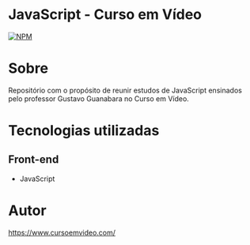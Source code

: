 # JavaScript - Curso em Vídeo
[![NPM](https://img.shields.io/npm/l/react)](https://github.com/murilloressineti/javascript-cursoemvideo/blob/main/LICENSE) 

# Sobre

Repositório com o propósito de reunir estudos de JavaScript ensinados pelo professor Gustavo Guanabara no Curso em Vídeo.

# Tecnologias utilizadas
## Front-end
- JavaScript

# Autor

https://www.cursoemvideo.com/

